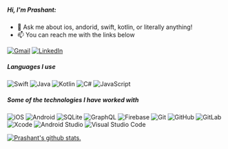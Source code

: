 ##### Hi, I'm Prashant:

- :speech_balloon: Ask me about ios, andorid, swift, kotlin, or literally anything!
- :mailbox: You can reach me with the links below

[![Gmail](https://img.shields.io/badge/-GMAIL-D14836?style=for-the-badge&logo=gmail&logoColor=white)](mailto:prashantlurvs@gmail.com)
[![LinkedIn](https://img.shields.io/badge/-LINKEDIN-0077B5?style=for-the-badge&logo=linkedin&logoColor=white)](https://www.linkedin.com/in/prashant-shrestha/)

##### Languages I use

![Swift](https://img.shields.io/badge/-Swift-18a8ed?style=flat&logo=swift)
![Java](https://img.shields.io/badge/-Java-007396?style=flat&logo=java&logoColor=FFFFFF)
![Kotlin](https://img.shields.io/badge/-Kotlin-0095D5?style=flat&logo=kotlin&logoColor=FFFFFF)
![C#](https://img.shields.io/badge/-CSharp-239120?style=flat&logo=c-sharp)
![JavaScript](https://img.shields.io/badge/-JavaScript-323330?style=flat&logo=javascript)

##### Some of the technologies I have worked with

![iOS](https://img.shields.io/badge/-ios?style=flat&logo=ios&logoColor=FFFFFF)
![Android](https://img.shields.io/badge/-Android-3DDC84?style=flat&logo=android&logoColor=FFFFFF)
![SQLite](https://img.shields.io/badge/-SQLite-003B57?style=flat&logo=sqlite&logoColor=FFFFFF)
![GraphQL](https://img.shields.io/badge/-GraphQL-E10098?style=flat&logo=graphql&logoColor=FFFFFF)
![Firebase](https://img.shields.io/badge/-Firebase-FFCA28?style=flat&logo=firebase&logoColor=222222)
![Git](https://img.shields.io/badge/-Git-F05032?style=flat&logo=git&logoColor=FFFFFF)
![GitHub](https://img.shields.io/badge/-GitHub-181717?style=flat&logo=github&logoColor=FFFFFF)
![GitLab](https://img.shields.io/badge/-GitLab-222222?style=flat&logo=GitLab&logoColor=FCC624)
![Xcode](https://img.shields.io/badge/-Xcode-FFFFFF?style=flat&logo=xcode&logoColor=18a8ed)
![Android Studio](https://img.shields.io/badge/-AndroidStudio-3DDC84?style=flat&logo=android-studio&logoColor=FFFFFF)
![Visual Studio Code](https://img.shields.io/badge/-VSCode-FFFFFF?style=flat&logo=visual-studio-code&logoColor=24acf2)

[![Prashant's github stats.](https://github-readme-stats.vercel.app/api?username=prashantLalShrestha)](https://github.com/prashantLalShrestha/github-readme-stats)
